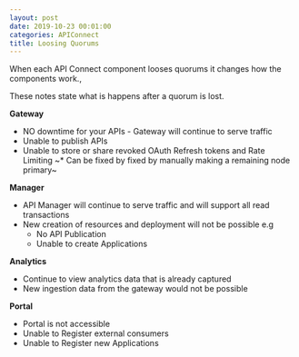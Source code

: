 ```yaml
---
layout: post
date: 2019-10-23 00:01:00
categories: APIConnect
title: Loosing Quorums
---
```

When each API Connect component looses quorums it changes how the components work.,
<!--more-->
These notes state what is happens after a quorum is lost.

**Gateway**
* NO downtime for your APIs - Gateway will continue to serve traffic
* Unable to publish APIs
* Unable to store or share revoked OAuth Refresh tokens and Rate Limiting
~* Can be fixed by fixed by manually making a remaining node primary~

**Manager**
* API Manager will continue to serve traffic and will support all read transactions
* New creation of resources and deployment will not be possible e.g
	*  No API Publication
	*  Unable to create Applications

**Analytics**
* Continue to view analytics data that is already captured
* New ingestion data from the gateway would not be possible

**Portal**
* Portal is not accessible
* Unable to Register external consumers
* Unable to Register new Applications
